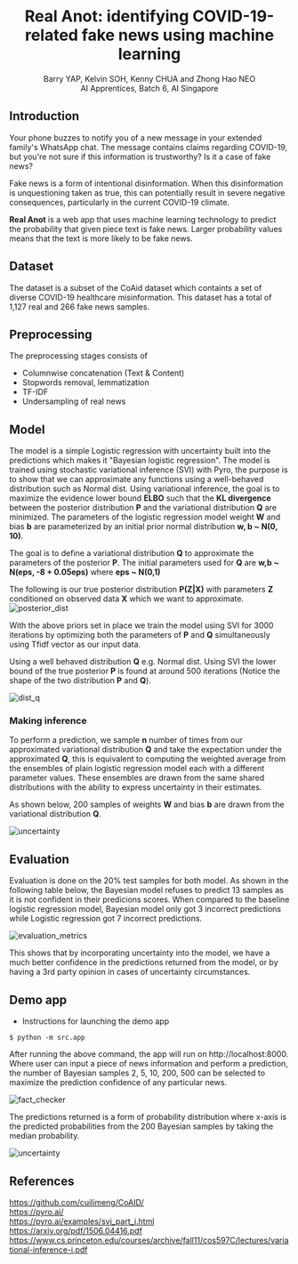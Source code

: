 # <center><b>Real Anot</b>: identifying COVID-19-related fake news using machine learning</center>
<center>Barry YAP, Kelvin SOH, Kenny CHUA and Zhong Hao NEO</center>
<center>AI Apprentices, Batch 6, AI Singapore</center>

## Introduction
Your phone buzzes to notify you of a new message in your extended family's WhatsApp chat. The message contains claims regarding COVID-19, but you're not sure if this information is trustworthy? Is it a case of fake news?

Fake news is a form of intentional disinformation. When this disinformation is unquestioning taken as true, this can potentially result in severe negative consequences, particularly in the current COVID-19 climate.

<b>Real Anot</b> is a web app that uses machine learning technology to predict the probability that given piece text is fake news. Larger probability values means that the text is more likely to be fake news.

## Dataset
The dataset is a subset of the CoAid dataset which containts a set of diverse COVID-19 healthcare misinformation. This dataset has a total of 1,127 real and 266 fake news samples.

## Preprocessing
The preprocessing stages consists of
- Columnwise concatenation (Text & Content)
-  Stopwords removal, lemmatization
- TF-IDF
- Undersampling of real news

## Model
The model is a simple Logistic regression with uncertainty built into the predictions which makes it "Bayesian logistic regression". The model is trained using stochastic variational inference (SVI) with Pyro, the purpose is to show that we can approximate any functions using a well-behaved distribution such as Normal dist. Using variational inference, the goal is to maximize the evidence lower bound **ELBO** such that the **KL divergence** between the posterior distribution **P** and the variational distribution **Q** are minimized. The parameters of the logistic regression model weight **W** and bias **b** are parameterized by an initial prior normal distribution **w, b ~ N(0, 10)**.

The goal is to define a variational distribution **Q** to approximate the parameters of the posterior **P**. The initial parameters used for **Q** are **w,b ~ N(eps, -8 + 0.05eps)** where **eps ~ N(0,1)** 

The following is our true posterior distribution **P(Z|X)** with parameters **Z** conditioned on observed data **X** which we want to approximate.
![posterior_dist](imgs/posterior_dist.png "posterior_dist")

With the above priors set in place we train the model using SVI for 3000 iterations by optimizing both the parameters of **P** and **Q** simultaneously using Tfidf vector as our input data.

Using a well behaved distribution **Q** e.g. Normal dist. Using SVI the lower bound of the true posterior **P** is found at around 500 iterations (Notice the shape of the two distribution **P** and **Q**).

![dist_q](imgs/dist_q.gif "dist_q")
### Making inference
To perform a prediction, we sample **n** number of times from our approximated variational distribution **Q** and take the expectation under the approximated **Q**, this is equivalent to computing the weighted average from the ensembles of plain logistic regression model each with a different parameter values. These ensembles are drawn from the same shared distributions with the ability to express uncertainty in their estimates. 

As shown below, 200 samples of weights **W** and bias **b** are drawn from the variational distribution **Q**.

![uncertainty](imgs/uncertainty.png "uncertainty")


## Evaluation
Evaluation is done on the 20% test samples for both model. As shown in the following table below, the Bayesian model refuses to predict 13 samples as it is not confident in their predicions scores. When compared to the baseline logistic regression model, Bayesian model only got 3 incorrect predictions while Logistic regression got 7 incorrect predictions. 

![evaluation_metrics](imgs/evaluation_metrics.png "evaluation_metrics")

This shows that by incorporating uncertainty into the model, we have a much better confidence in the predictions returned from the model, or by having a 3rd party opinion in cases of uncertainty circumstances.


## Demo app
- Instructions for launching the demo app
```
$ python -m src.app
```
After running the above command, the app will run on http://localhost:8000. Where user can input a piece of news information and perform a prediction, the number of Bayesian samples 2, 5, 10, 200, 500 can be selected to maximize the prediction confidence of any particular news.

![fact_checker](imgs/fact_checker.png "fact_checker")

The predictions returned is a form of probability distribution where x-axis is the predicted probabilities from the 200 Bayesian samples by taking the median probability.

![uncertainty](imgs/uncertainty.png "uncertainty") 



## References
https://github.com/cuilimeng/CoAID/ <br>
https://pyro.ai/ <br>
https://pyro.ai/examples/svi_part_i.html <br>
https://arxiv.org/pdf/1506.04416.pdf <br>
https://www.cs.princeton.edu/courses/archive/fall11/cos597C/lectures/variational-inference-i.pdf